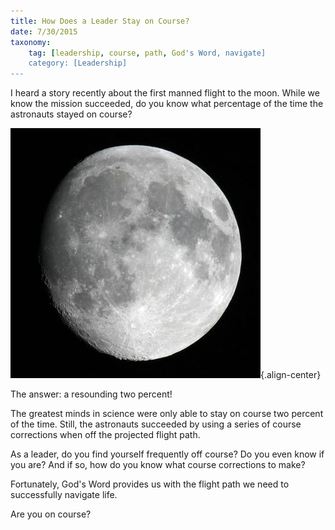 ```yaml
---
title: How Does a Leader Stay on Course?
date: 7/30/2015
taxonomy:
    tag: [leadership, course, path, God's Word, navigate]
    category: [Leadership]
---
```


I heard a story recently about the first manned flight to the moon. While we know the mission succeeded, do you know what percentage of the time the astronauts stayed on course?

![Moon with clouds in the foreground](./moon.jpg){.align-center}

The answer:  a resounding two percent!
 
The greatest minds in science were only able to stay on course two percent of the time. Still, the astronauts succeeded by using a series of course corrections when off the projected flight path.    

As a leader, do you find yourself frequently off course?  Do you even know if you are? And if so, how do you know what course corrections to make?    

Fortunately, God's Word provides us with the flight path we need to successfully navigate life.

Are you on course?  